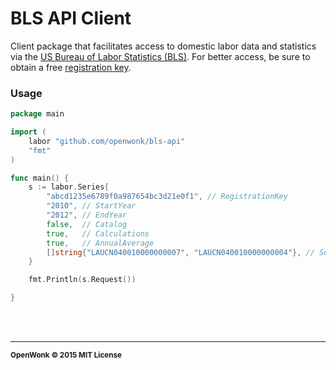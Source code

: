 BLS API Client
=======
Client package that facilitates access to domestic labor data and statistics via the [US Bureau of Labor Statistics (BLS)](http://www.bls.gov/developers/).  For better access, be sure to obtain a free [registration key](http://data.bls.gov/registrationEngine/). 


### Usage
```go
package main

import (
	labor "github.com/openwonk/bls-api"
	"fmt"
)

func main() {
	s := labor.Series{
		"abcd1235e6789f0a987654bc3d21e0f1", // RegistrationKey
		"2010", // StartYear
		"2012", // EndYear
		false,  // Catalog
		true,   // Calculations
		true,   // AnnualAverage
		[]string{"LAUCN040010000000007", "LAUCN040010000000004"}, // Series
	}

	fmt.Println(s.Request())

}
```
<br>
<br>

<hr>
<small>
<strong>OpenWonk &copy; 2015 MIT License</strong>

</small>